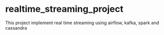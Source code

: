 # realtime_streaming_project
This project implement real time streaming using airflow, kafka, spark and cassandra
